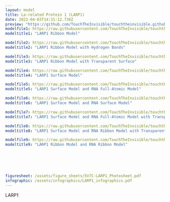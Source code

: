 ```yaml
---
layout: model
title: La-related Protein 1 (LARP1)
date: 2022-04-03T14:31:12.736Z
preview: "https://github.com/TouchTheInvisible/touchtheinvisible.github.io/blob/master/assets/img/5V7C-LARP1/5V7C-LARP1_Surface+RNA_Surface.png?raw=true" 
modelfile1: https://raw.githubusercontent.com/TouchTheInvisible/touchtheinvisible.github.io/master/assets/models/5V7C-LARP1/5V7C-LARP1_Ribbon.dae
modeltitle1: "LARP1 Ribbon Model"

modelfile2: https://raw.githubusercontent.com/TouchTheInvisible/touchtheinvisible.github.io/master/assets/models/5V7C-LARP1/5V7C-LARP1_Ribbon%2BHBonds.dae
modeltitle2: "LARP1 Ribbon Model with Hydrogen Bonds"

modelfile3: https://raw.githubusercontent.com/TouchTheInvisible/touchtheinvisible.github.io/master/assets/models/5V7C-LARP1/5V7C-LARP1_Ribbon%2BImportantAA%2BTransparentSurface.dae
modeltitle3: "LARP1 Ribbon Model with Transparent Surface"

modelfile4: https://raw.githubusercontent.com/TouchTheInvisible/touchtheinvisible.github.io/master/assets/models/5V7C-LARP1/5V7C-LARP1_Surface.dae
modeltitle4: "LARP1 Surface Model"

modelfile5: https://raw.githubusercontent.com/TouchTheInvisible/touchtheinvisible.github.io/master/assets/models/5V7C-LARP1/5V7C-LARP1_Surface%2BRNA_FullAtomic.dae
modeltitle5: "LARP1 Surface Model and RNA Full-Atomic Model"

modelfile6: https://raw.githubusercontent.com/TouchTheInvisible/touchtheinvisible.github.io/master/assets/models/5V7C-LARP1/5V7C-LARP1_Surface%2BRNA_Surface.dae
modeltitle6: "LARP1 Surface Model and RNA Surface Model"

modelfile7: https://raw.githubusercontent.com/TouchTheInvisible/touchtheinvisible.github.io/master/assets/models/5V7C-LARP1/5V7C-LARP1_Surface%2BRNA_FullAtomic%2BRNA_TransparentSurface.dae
modeltitle7: "LARP1 Surface Model and RNA Full-Atomic Model with Transparent Surface"

modelfile8: https://raw.githubusercontent.com/TouchTheInvisible/touchtheinvisible.github.io/master/assets/models/5V7C-LARP1/5V7C-LARP1_Surface%2BRNA_Ribbon%2BRNA_TransparentSurface.dae
modeltitle8: "LARP1 Surface Model and RNA Ribbon Model with Transparent Surface"

modelfile9: https://raw.githubusercontent.com/TouchTheInvisible/touchtheinvisible.github.io/master/assets/models/5V7C-LARP1/5V7C-LARP1_Ribbon%2BRNA_Ribbon%2BRNA_TransparentSurface.dae
modeltitle9: "LARP1 Ribbon Model and RNA Ribbon Model"






figuresheet: /assets/figure_sheets/5V7C-LARP1_Photosheet.pdf
infographic: /assets/infographics/LARP1_infographics.pdf
---
```

LARP1
